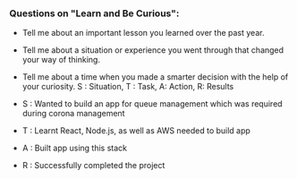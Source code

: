 ### Questions on "Learn and Be Curious":
-   Tell me about an important lesson you learned over the past year.
-   Tell me about a situation or experience you went through that changed your way of thinking.
-   Tell me about a time when you made a smarter decision with the help of your curiosity.
S : Situation, T : Task, A: Action, R: Results

-   S : Wanted to build an app for queue management which was required during corona management
    
-   T : Learnt React, Node.js, as well as AWS needed to build app
    
-   A : Built app using this stack
    
-   R : Successfully completed the project
    